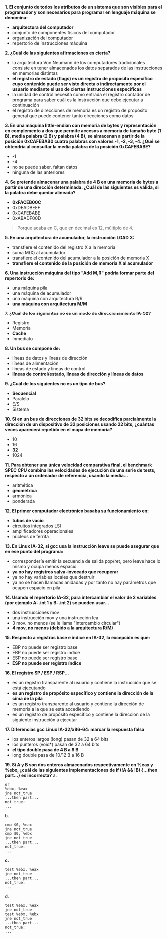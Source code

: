 **1. El conjunto de todos los atributos de un
sistema que son visibles para el programador
y son necesarios para programar en lenguaje
máquina se denomina:**
+ **arquitectura del computador**
+ conjunto de componentes físicos del
computador
+ organización del computador
+ repertorio de instrucciones máquina

**2. ¿Cuál de las siguientes afirmaciones es
cierta?**
+ la arquitectura Von Neumann de los
computadores tradicionales consiste en
tener almacenados los datos separados de
las instrucciones en memorias distintas
+ **el registro de estado (flags) es un registro de
propósito específico cuyo contenido puede
ser visto directa o indirectamente por el
usuario mediante el uso de ciertas
instrucciones específicas**
+ la unidad de control necesita como entrada
el registro contador de programa para saber
cuál es la instrucción que debe ejecutar a
continuación
+ el registro de direcciones de memoria es un
registro de propósito general que puede
contener tanto direcciones como datos

**3. En una máquina little-endian con memoria
de bytes y representación en complemento a
dos que permite accesos a memoria de
tamaño byte (1 B), media palabra (2 B) y
palabra (4 B), se almacenan a partir de la
posición 0xCAFEBAB0 cuatro palabras con
valores -1, -2, -3, -4. ¿Qué se obtendría al consultar la media palabra de la posición
0xCAFEBABE?**
+ **-1**
+ -4
+ no se puede saber, faltan datos
+ ninguna de las anteriores

**4. Se pretende almacenar una palabra de 4 B en
una memoria de bytes a partir de una
dirección determinada. ¿Cuál de las
siguientes es válida, si la palabra debe
quedar alineada?**
+ **0xFACEB00C**
+ 0xDEADBEEF
+ 0xCAFEBABE
+ 0xABADF00D

>Porque acaba en C, que en decimal es 12, múltiplo de 4.

**5. En una arquitectura de acumulador, la
instrucción LOAD X:**

+ transfiere el contenido del registro X a la
memoria
+ suma M(X) al acumulador
+ transfiere el contenido del acumulador a la
posición de memoria X
+ **transfiere el contenido de la posición de
memoria X al acumulador**

**6. Una instrucción máquina del tipo "Add
M,R" podría formar parte del repertorio de:**
+ una máquina pila
+ una máquina de acumulador
+ una máquina con arquitectura R/R
+ **una máquina con arquitectura M/M**

**7. ¿Cuál de los siguientes no es un modo de
direccionamiento IA-32?**
+ Registro
+ Memoria
+ **Cache**
+ Inmediato

**8. Un bus se compone de:**
+ líneas de datos y líneas de dirección
+ líneas de alimentación
+ líneas de estado y líneas de control
+ **líneas de control/estado, líneas de dirección
y líneas de datos**

**9. ¿Cuál de los siguientes no es un tipo de bus?**
+ **Secuencial**
+ Paralelo
+ E/S
+ Sistema

**10. Si en un bus de direcciones de 32 bits se
decodifica parcialmente la dirección de un
dispositivo de 32 posiciones usando 22 bits,
¿cuántas veces aparecerá repetido en el
mapa de memoria?**
+ 10
+ 16
+ **32**
+ 1024

**11. Para obtener una única velocidad
comparativa final, el benchmark SPEC CPU
combina las velocidades de ejecución de una
serie de tests, respecto a un ordenador de
referencia, usando la media...**
+ aritmética
+ **geométrica**
+ armónica
+ ponderada

**12. El primer computador electrónico basaba su
funcionamiento en:**
+ **tubos de vacío**
+ circuitos integrados LSI
+ amplificadores operacionales
+ núcleos de ferrita

**13. En Linux IA-32, si gcc usa la instrucción
leave se puede asegurar que en ese punto del
programa:**
+ correspondería emitir la secuencia de salida
pop/ret, pero leave hace lo mismo y ocupa
menos espacio
+ **ya no hay registros salva-invocado que
recuperar**
+ ya no hay variables locales que destruir
+ ya no se hacen llamadas anidadas y por
tanto no hay parámetros que ocupen espacio
en pila

**14. Usando el repertorio IA-32, para
intercambiar el valor de 2 variables (por
ejemplo A: .int 1 y B: .int 2) se pueden usar...**
+ dos instrucciones mov
+ una instrucción mov y una instrucción lea
+ 3 mov, no menos (se le llama "intercambio
circular")
+ **4 mov, no menos (debido a la arquitectura
R/M)**

**15. Respecto a registros base e índice en IA-32,
la excepción es que:**
+ EBP no puede ser registro base
+ EBP no puede ser registro índice
+ ESP no puede ser registro base
+ **ESP no puede ser registro índice**

**16. El registro SP / ESP / RSP...**
+ es un registro transparente al usuario y
contiene la instrucción que se está
ejecutando
+ **es un registro de propósito específico y
contiene la dirección de la cima de la pila**
+ es un registro transparente al usuario y
contiene la dirección de memoria a la que
se está accediendo
+ es un registro de propósito específico y
contiene la dirección de la siguiente
instrucción a ejecutar

**17. Diferencias gcc Linux IA-32/x86-64: marcar
la respuesta falsa**
+ los enteros largos (long) pasan de 32 a 64
bits
+ los punteros (void*) pasan de 32 a 64 bits
+ **el tipo double pasa de 4 B a 8 B**
+ long double pasa de 10/12 B a 16 B

**19. Si A y B son dos enteros almacenados
respectivamente en %eax y %ebx, ¿cuál de
las siguientes implementaciones de
if (!A && !B) {...then part...}
es incorrecta?**
a.
~~~
or
%ebx, %eax
jne not_true
...then part...
not_true:
...
~~~

b.
~~~
cmp $0, %eax
jne not_true
cmp $0, %ebx
jne not_true
...then part...
not_true:
...
~~~

**c.**
~~~
test %ebx, %eax
jne not_true
...then part...
not_true:
...
~~~

d.
~~~
test %eax, %eax
jne not_true
test %ebx, %ebx
jne not_true
...then part...
not_true:
...
~~~




#
